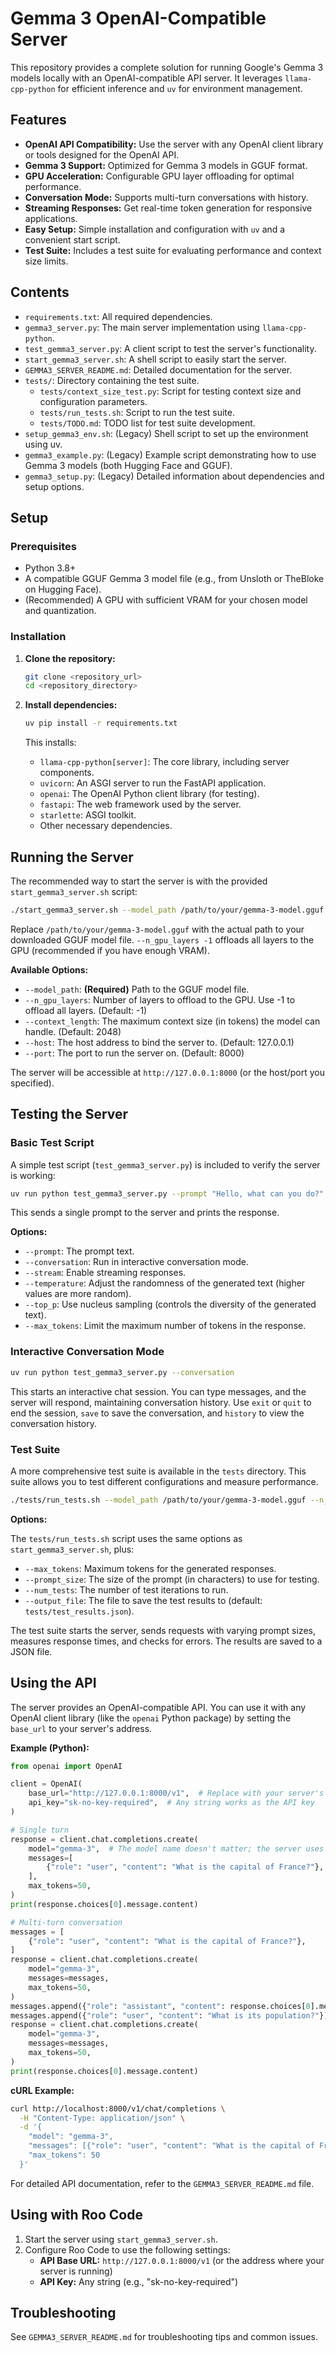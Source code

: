 # Gemma 3 OpenAI-Compatible Server

This repository provides a complete solution for running Google's Gemma 3 models locally with an OpenAI-compatible API server. It leverages `llama-cpp-python` for efficient inference and `uv` for environment management.

## Features

-   **OpenAI API Compatibility:** Use the server with any OpenAI client library or tools designed for the OpenAI API.
-   **Gemma 3 Support:** Optimized for Gemma 3 models in GGUF format.
-   **GPU Acceleration:**  Configurable GPU layer offloading for optimal performance.
-   **Conversation Mode:** Supports multi-turn conversations with history.
-   **Streaming Responses:**  Get real-time token generation for responsive applications.
-   **Easy Setup:**  Simple installation and configuration with `uv` and a convenient start script.
-   **Test Suite:** Includes a test suite for evaluating performance and context size limits.

## Contents

-   `requirements.txt`:  All required dependencies.
-   `gemma3_server.py`:  The main server implementation using `llama-cpp-python`.
-   `test_gemma3_server.py`:  A client script to test the server's functionality.
-   `start_gemma3_server.sh`:  A shell script to easily start the server.
-   `GEMMA3_SERVER_README.md`: Detailed documentation for the server.
-   `tests/`:  Directory containing the test suite.
    -   `tests/context_size_test.py`:  Script for testing context size and configuration parameters.
    -   `tests/run_tests.sh`:  Script to run the test suite.
    -   `tests/TODO.md`: TODO list for test suite development.
-   `setup_gemma3_env.sh`: (Legacy) Shell script to set up the environment using uv.
-   `gemma3_example.py`: (Legacy) Example script demonstrating how to use Gemma 3 models (both Hugging Face and GGUF).
-   `gemma3_setup.py`: (Legacy) Detailed information about dependencies and setup options.

## Setup

### Prerequisites

-   Python 3.8+
-   A compatible GGUF Gemma 3 model file (e.g., from Unsloth or TheBloke on Hugging Face).
-   (Recommended) A GPU with sufficient VRAM for your chosen model and quantization.

### Installation

1.  **Clone the repository:**

    ```bash
    git clone <repository_url>
    cd <repository_directory>
    ```

2.  **Install dependencies:**

    ```bash
    uv pip install -r requirements.txt
    ```
    This installs:
    - `llama-cpp-python[server]`: The core library, including server components.
    - `uvicorn`: An ASGI server to run the FastAPI application.
    - `openai`: The OpenAI Python client library (for testing).
    - `fastapi`: The web framework used by the server.
    - `starlette`: ASGI toolkit.
    - Other necessary dependencies.

## Running the Server

The recommended way to start the server is with the provided `start_gemma3_server.sh` script:

```bash
./start_gemma3_server.sh --model_path /path/to/your/gemma-3-model.gguf --n_gpu_layers -1
```

Replace `/path/to/your/gemma-3-model.gguf` with the actual path to your downloaded GGUF model file.  `--n_gpu_layers -1` offloads all layers to the GPU (recommended if you have enough VRAM).

**Available Options:**

-   `--model_path`:  **(Required)** Path to the GGUF model file.
-   `--n_gpu_layers`:  Number of layers to offload to the GPU.  Use -1 to offload all layers. (Default: -1)
-   `--context_length`:  The maximum context size (in tokens) the model can handle. (Default: 2048)
-   `--host`:  The host address to bind the server to. (Default: 127.0.0.1)
-   `--port`:  The port to run the server on. (Default: 8000)

The server will be accessible at `http://127.0.0.1:8000` (or the host/port you specified).

## Testing the Server

### Basic Test Script

A simple test script (`test_gemma3_server.py`) is included to verify the server is working:

```bash
uv run python test_gemma3_server.py --prompt "Hello, what can you do?"
```

This sends a single prompt to the server and prints the response.

**Options:**

- `--prompt`: The prompt text.
- `--conversation`:  Run in interactive conversation mode.
- `--stream`: Enable streaming responses.
- `--temperature`:  Adjust the randomness of the generated text (higher values are more random).
- `--top_p`:  Use nucleus sampling (controls the diversity of the generated text).
- `--max_tokens`:  Limit the maximum number of tokens in the response.

### Interactive Conversation Mode

```bash
uv run python test_gemma3_server.py --conversation
```

This starts an interactive chat session.  You can type messages, and the server will respond, maintaining conversation history.  Use `exit` or `quit` to end the session, `save` to save the conversation, and `history` to view the conversation history.

### Test Suite

A more comprehensive test suite is available in the `tests` directory.  This suite allows you to test different configurations and measure performance.

```bash
./tests/run_tests.sh --model_path /path/to/your/gemma-3-model.gguf --n_gpu_layers -1
```

**Options:**

The `tests/run_tests.sh` script uses the same options as `start_gemma3_server.sh`, plus:

-   `--max_tokens`:  Maximum tokens for the generated responses.
-   `--prompt_size`:  The size of the prompt (in characters) to use for testing.
-   `--num_tests`:  The number of test iterations to run.
-   `--output_file`:  The file to save the test results to (default: `tests/test_results.json`).

The test suite starts the server, sends requests with varying prompt sizes, measures response times, and checks for errors.  The results are saved to a JSON file.

## Using the API

The server provides an OpenAI-compatible API.  You can use it with any OpenAI client library (like the `openai` Python package) by setting the `base_url` to your server's address.

**Example (Python):**

```python
from openai import OpenAI

client = OpenAI(
    base_url="http://127.0.0.1:8000/v1",  # Replace with your server's address
    api_key="sk-no-key-required",  # Any string works as the API key
)

# Single turn
response = client.chat.completions.create(
    model="gemma-3",  # The model name doesn't matter; the server uses the loaded model
    messages=[
        {"role": "user", "content": "What is the capital of France?"},
    ],
    max_tokens=50,
)
print(response.choices[0].message.content)

# Multi-turn conversation
messages = [
    {"role": "user", "content": "What is the capital of France?"},
]
response = client.chat.completions.create(
    model="gemma-3",
    messages=messages,
    max_tokens=50,
)
messages.append({"role": "assistant", "content": response.choices[0].message.content})
messages.append({"role": "user", "content": "What is its population?"})
response = client.chat.completions.create(
    model="gemma-3",
    messages=messages,
    max_tokens=50,
)
print(response.choices[0].message.content)

```

**cURL Example:**

```bash
curl http://localhost:8000/v1/chat/completions \
  -H "Content-Type: application/json" \
  -d '{
    "model": "gemma-3",
    "messages": [{"role": "user", "content": "What is the capital of France?"}],
    "max_tokens": 50
  }'
```

For detailed API documentation, refer to the `GEMMA3_SERVER_README.md` file.

## Using with Roo Code

1.  Start the server using `start_gemma3_server.sh`.
2.  Configure Roo Code to use the following settings:
    *   **API Base URL:** `http://127.0.0.1:8000/v1` (or the address where your server is running)
    *   **API Key:**  Any string (e.g., "sk-no-key-required")

## Troubleshooting

See `GEMMA3_SERVER_README.md` for troubleshooting tips and common issues.
